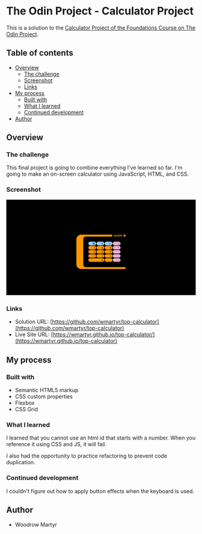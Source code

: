 # The Odin Project - Calculator Project

This is a solution to the [Calculator Project of the Foundations Course on The Odin Project](https://www.theodinproject.com/lessons/foundations-calculator).

## Table of contents

- [Overview](#overview)
  - [The challenge](#the-challenge)
  - [Screenshot](#screenshot)
  - [Links](#links)
- [My process](#my-process)
  - [Built with](#built-with)
  - [What I learned](#what-i-learned)
  - [Continued development](#continued-development)
- [Author](#author)

## Overview

### The challenge

This final project is going to combine everything I’ve learned so far. I'm going to make an on-screen calculator using JavaScript, HTML, and CSS.

### Screenshot

![](./screenshots/Screenshot.png)

### Links

- Solution URL: [https://github.com/wmartyr/top-calculator](https://github.com/wmartyr/top-calculator)
- Live Site URL: [https://wmartyr.github.io/top-calculator/](https://wmartyr.github.io/top-calculator)

## My process

### Built with

- Semantic HTML5 markup
- CSS custom properties
- Flexbox
- CSS Grid

### What I learned

I learned that you cannot use an html id that starts with a number. When you reference it using CSS and JS, it will fail.

I also had the opportunity to practice refactoring to prevent code duplication.

### Continued development

I couldn't figure out how to apply button effects when the keyboard is used.

## Author

- Woodrow Martyr
